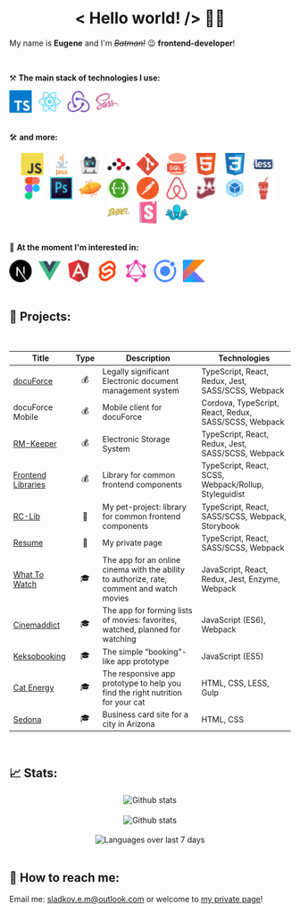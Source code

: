 <h1 align='center'>< Hello world! /> 🤘🏻</h1>

My name is **Eugene** and I'm _~~Batman!~~_ 😉 **frontend-developer**!

<br />

⚒ **The main stack of technologies I use:**
<div>
    <img src='img/icons/Typescript.svg' title='TypeScript' alt='TypeScript' width='40'>&nbsp;&nbsp;
    <img src='img/icons/React.svg' title='React' alt='React' width='40'>&nbsp;&nbsp;
    <img src='img/icons/Redux.svg' title='Redux' alt='Redux' width='40'>&nbsp;&nbsp;
    <img src='img/icons/SASS.svg' title='SASS / SCSS' alt='SASS / SCSS' width='40'>&nbsp;&nbsp;
</div>
<br />

🛠 **and more:**
<div align='center'>
    <img src='img/icons/Javascript.svg' title='JavaScript' alt='JavaScript' width='40'>&nbsp;&nbsp;
    <img src='img/icons/Java.svg' title='Java' alt='Java' width='40'>&nbsp;&nbsp;
    <img src='img/icons/Apache Cordova.svg' title='Apache Cordova' alt='Apache Cordova' width='40'>&nbsp;&nbsp;
    <img src='img/icons/React Router.svg' title='React Router' alt='React Router' width='40'>&nbsp;&nbsp;
    <img src='img/icons/Git.svg' title='Git' alt='Git' width='40'>&nbsp;&nbsp;
    <img src='img/icons/SQL.svg' title='SQL' alt='SQL' width='40'>&nbsp;&nbsp;
    <img src='img/icons/HTML.svg' title='HTML' alt='HTML' width='40'>&nbsp;&nbsp;
    <img src='img/icons/CSS.svg' title='CSS' alt='CSS' width='40'>&nbsp;&nbsp;
    <img src='img/icons/Less.svg' title='Less' alt='Less' width='40'>&nbsp;&nbsp;
    <img src='img/icons/Figma.svg' title='Figma' alt='Figma' width='40'>&nbsp;&nbsp;
    <img src='img/icons/Photoshop.svg' title='Photoshop' alt='Photoshop' width='40'>&nbsp;&nbsp;
    <img src='img/icons/Zeplin.svg' title='Zeplin' alt='Zeplin' width='40'>&nbsp;&nbsp;
    <img src='img/icons/Swagger.svg' title='Swagger' alt='Swagger' width='40'>&nbsp;&nbsp;
    <img src='img/icons/Postman.svg' title='Postman' alt='Postman' width='40'>&nbsp;&nbsp;
    <img src='img/icons/Enzyme.svg' title='Enzyme' alt='Enzyme' width='40'>&nbsp;&nbsp;
    <img src='img/icons/Jest.svg' title='Jest' alt='Jest' width='40'>&nbsp;&nbsp;
    <img src='img/icons/Webpack.svg' title='Webpack' alt='Webpack' width='40'>&nbsp;&nbsp;
    <img src='img/icons/Gulp.svg' title='Gulp' alt='Gulp' width='40'>&nbsp;&nbsp;
    <img src='img/icons/Babel.svg' title='Babel' alt='Babel' width='40'>&nbsp;&nbsp;
    <img src='img/icons/Storybook.svg' title='Storybook' alt='Storybook' width='40'>&nbsp;&nbsp;
    <img src='img/icons/Styleguidist.svg' title='Styleguidist' alt='Styleguidist' width='40'>&nbsp;&nbsp;
</div>
<br />

🔬 **At the moment I'm interested in:**
<div>
    <img src='img/icons/NextJS.svg' title='Next.js' alt='Next.js' width='40'>&nbsp;&nbsp;
    <img src='img/icons/Vue.svg' title='Vue.js' alt='Vue.js' width='40'>&nbsp;&nbsp;
    <img src='img/icons/Angular.svg' title='Angular' alt='Angular' width='40'>&nbsp;&nbsp;
    <img src='img/icons/Svelte.svg' title='Svelte' alt='Svelte' width='40'>&nbsp;&nbsp;
    <img src='img/icons/GraphQL.svg' title='GraphQL' alt='GraphQL' width='40'>&nbsp;&nbsp;
    <img src='img/icons/Ionic.svg' title='Ionic Framework' alt='Ionic Framework' width='40'>&nbsp;&nbsp;
    <img src='img/icons/Kotlin.svg' title='Kotlin' alt='Kotlin' width='40'>&nbsp;&nbsp;
</div>
<br />

## 🎯 Projects:
<br />

| Title        | Type        | Description          | Technologies  |
| ------------- | ------------- | ------------- | ----- |
| [docuForce](https://docuforce.infologistics.ru/login) | <div align='center' title='Commercial'>💰</div> | Legally significant Electronic document management system | TypeScript, React, Redux, Jest, SASS/SCSS, Webpack |
| docuForce Mobile | <div align='center' title='Commercial' >💰</div> | Mobile client for docuForce | Cordova, TypeScript, React, Redux, SASS/SCSS, Webpack |
| [RM-Keeper](https://rm-keeper.infologistics.ru) | <div align='center' title='Commercial'>💰</div> | Electronic Storage System | TypeScript, React, Redux, Jest, SASS/SCSS, Webpack |
| [Frontend Libraries](https://www.npmjs.com/package/@infologistics/frontend-libraries) | <div align='center' title='Commercial'>💰</div> | Library for common frontend components | TypeScript, React, SCSS, Webpack/Rollup, Styleguidist |
| [RC-Lib](https://www.npmjs.com/package/@neikan/rc-lib) | <div align='center' title='Private'>🔑</div> | My pet-project: library for common frontend components | TypeScript, React, SASS/SCSS, Webpack, Storybook |
| [Resume](https://neikan.pro) | <div align='center' title='Private'>🔑</div> | My private page | TypeScript, React, SASS/SCSS, Webpack |
| [What To Watch](https://github.com/Neikan/htmlacademy-what-to-watch) | <div align='center' title='Training'>🎓</div> | The app for an online cinema with the ability to authorize, rate, comment and watch movies | JavaScript, React, Redux, Jest, Enzyme, Webpack |
| [Cinemaddict](https://github.com/Neikan/htmlacademy-cinemaddict) | <div align='center' title='Training'>🎓</div> | The app for forming lists of movies: favorites, watched, planned for watching | JavaScript (ES6), Webpack |
| [Keksobooking](https://github.com/Neikan/htmlacademy-keksobooking) | <div align='center' title='Training'>🎓</div> | The simple “booking”-like app prototype | JavaScript (ES5) |
| [Cat Energy](https://github.com/Neikan/htmlacademy-cat-energy) | <div align='center' title='Training'>🎓</div> | The responsive app prototype to help you find the right nutrition for your cat | HTML, CSS, LESS, Gulp |
| [Sedona](https://github.com/Neikan/htmlacademy-sedona) | <div align='center' title='Training'>🎓</div> | Business card site for a city in Arizona | HTML, CSS |
<br />

## 📈 Stats:
<div align='center'>
    <img src='https://github-readme-stats.vercel.app/api?username=Neikan&show_icons=true&count_private=true&hide_border=true' alt='Github stats' align='center' />
</div>
<br />

<div align='center'>
    <img src='https://github-readme-streak-stats.herokuapp.com/?user=Neikan' alt='Github stats' align='center' />
</div>
<br />

<div align='center'>
    <img src='https://github-readme-stats.vercel.app/api/wakatime?username=Neikan&layout=compact' alt='Languages over last 7 days ' align='center' />
</div>
<br />

## 🔎 How to reach me:
<p>Email me: <a href='mailto:sladkov.e.m@outlook.com'>sladkov.e.m@outlook.com</a> or welcome to <a href='https://neikan.pro' alt='https://neikan.pro' target='_blank'>my private page</a>!</p>
